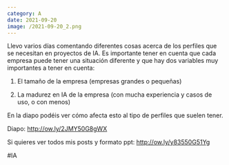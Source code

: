 ```yaml
--- 
category: A 
date: 2021-09-20 
image: /2021-09-20_2.png 
--- 
```


Llevo varios días comentando diferentes cosas acerca de los perfiles que se necesitan en proyectos de IA. Es importante tener en cuenta que cada empresa puede tener una situación diferente y que hay dos variables muy importantes a tener en cuenta:

1) El tamaño de la empresa (empresas grandes o pequeñas)

2) La madurez en IA de la empresa (con mucha experiencia y casos de uso, o con menos)

En la diapo podéis ver cómo afecta esto al tipo de perfiles que suelen tener.

Diapo: http://ow.ly/2JMY50G8gWX

Si quieres ver todos mis posts y formato ppt: http://ow.ly/y83550G51Yg

#IA